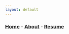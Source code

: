 ```yaml
---
layout: default
---
```


### [Home](../index.md) - [About](../pages/about.md) - [Resume](../pages/resume.md) 
